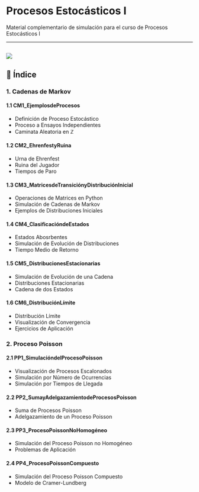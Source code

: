# Procesos Estocásticos I

Material complementario de simulación para el curso de Procesos Estocásticos I

---
![](https://media.tenor.com/_DKcSyv08fEAAAAM/movimento-browniano.gif)
---

## 📂 Índice

### 1. Cadenas de Markov
#### 1.1 CM1_EjemplosdeProcesos
* Definición de Proceso Estocástico
* Proceso a Ensayos Independientes
* Caminata Aleatoria en $\mathbb{Z}$
#### 1.2 CM2_EhrenfestyRuina
* Urna de Ehrenfest
* Ruina del Jugador
* Tiempos de Paro
#### 1.3 CM3_MatricesdeTransiciónyDistribuciónInicial
* Operaciones de Matrices en Python
* Simulación de Cadenas de Markov
* Ejemplos de Distribuciones Iniciales
#### 1.4 CM4_ClasificacióndeEstados
* Estados Abosrbentes
* Simulación de Evolución de Distribuciones
* Tiempo Medio de Retorno
#### 1.5 CM5_DistribucionesEstacionarias
* Simulación de Evolución de una Cadena
* Distribuciones Estacionarias
* Cadena de dos Estados
#### 1.6 CM6_DistribuciónLímite
* Distribución Límite
* Visualización de Convergencia
* Ejercicios de Aplicación

### 2. Proceso Poisson
#### 2.1 PP1_SimulacióndelProcesoPoisson
* Visualización de Procesos Escalonados
* Simulación por Número de Ocurrencias
* Simulación por Tiempos de Llegada
#### 2.2 PP2_SumayAdelgazamientodeProcesosPoisson
* Suma de Procesos Poisson
* Adelgazamiento de un Proceso Poisson
#### 2.3 PP3_ProcesoPoissonNoHomogéneo
* Simulación del Proceso Poisson no Homogéneo
* Problemas de Aplicación
#### 2.4 PP4_ProcesoPoissonCompuesto
* Simulación del Proceso Poisson Compuesto
* Modelo de Cramer-Lundberg






